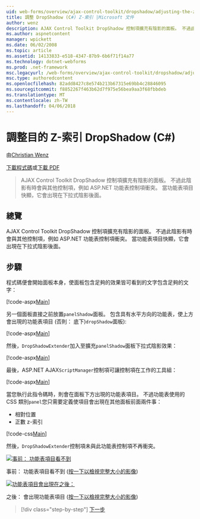 ```yaml
---
uid: web-forms/overview/ajax-control-toolkit/dropshadow/adjusting-the-z-index-of-a-dropshadow-cs
title: 調整 DropShadow (C#) Z-索引 |Microsoft 文件
author: wenz
description: AJAX Control Toolkit DropShadow 控制項擴充有陰影的面板。 不過此陰影有時會與其他控制項，如 insta 衝突...
ms.author: aspnetcontent
manager: wpickett
ms.date: 06/02/2008
ms.topic: article
ms.assetid: 14133833-e518-4347-87b9-6b6f71f14a77
ms.technology: dotnet-webforms
ms.prod: .net-framework
msc.legacyurl: /web-forms/overview/ajax-control-toolkit/dropshadow/adjusting-the-z-index-of-a-dropshadow-cs
msc.type: authoredcontent
ms.openlocfilehash: 82add8427c8e574b213b67315e69bb4c28846095
ms.sourcegitcommit: f8852267f463b62d7f975e56bea9aa3f68fbbdeb
ms.translationtype: MT
ms.contentlocale: zh-TW
ms.lasthandoff: 04/06/2018
---
```

<a name="adjusting-the-z-index-of-a-dropshadow-c"></a>調整目的 Z-索引 DropShadow (C#)
====================
由[Christian Wenz](https://github.com/wenz)

[下載程式碼](http://download.microsoft.com/download/5/1/6/51652a81-500b-4f6b-88d3-617103e7941e/DropShadow1.cs.zip)或[下載 PDF](http://download.microsoft.com/download/b/6/a/b6ae89ee-df69-4c87-9bfb-ad1eb2b23373/dropshadow1CS.pdf)

> AJAX Control Toolkit DropShadow 控制項擴充有陰影的面板。 不過此陰影有時會與其他控制項，例如 ASP.NET 功能表控制項衝突。 當功能表項目快顯，它會出現在下拉式陰影後面。


## <a name="overview"></a>總覽

AJAX Control Toolkit DropShadow 控制項擴充有陰影的面板。 不過此陰影有時會與其他控制項，例如 ASP.NET 功能表控制項衝突。 當功能表項目快顯，它會出現在下拉式陰影後面。

## <a name="steps"></a>步驟

程式碼便會開始面板本身，使面板包含足夠的效果皆可看到的文字包含足夠的文字：

[!code-aspx[Main](adjusting-the-z-index-of-a-dropshadow-cs/samples/sample1.aspx)]

另一個面板直接之前放置`panelShadow`面板。 包含具有水平方向的功能表，使上方會出現的功能表項目 (否則： 底下)`dropShadow`面板):

[!code-aspx[Main](adjusting-the-z-index-of-a-dropshadow-cs/samples/sample2.aspx)]

然後，`DropShadowExtender`加入至擴充`panelShadow`面板下拉式陰影效果：

[!code-aspx[Main](adjusting-the-z-index-of-a-dropshadow-cs/samples/sample3.aspx)]

最後，ASP.NET AJAX`ScriptManager`控制項可讓控制項在工作的工具組：

[!code-aspx[Main](adjusting-the-z-index-of-a-dropshadow-cs/samples/sample4.aspx)]

當您執行此指令碼時，則會在面板下方出現的功能表項目。 不過功能表使用的 CSS 類別`panel`您只需要定義使項目會出現在其他面板前面兩件事：

- 相對位置
- 正數 z-索引

[!code-css[Main](adjusting-the-z-index-of-a-dropshadow-cs/samples/sample5.css)]

然後，`DropShadowExtender`控制項未與此功能表控制項不再衝突。


[![事前： 功能表項目看不到](adjusting-the-z-index-of-a-dropshadow-cs/_static/image2.png)](adjusting-the-z-index-of-a-dropshadow-cs/_static/image1.png)

事前： 功能表項目看不到 ([按一下以檢視完整大小的影像](adjusting-the-z-index-of-a-dropshadow-cs/_static/image3.png))


[![功能表項目會出現在之後：](adjusting-the-z-index-of-a-dropshadow-cs/_static/image5.png)](adjusting-the-z-index-of-a-dropshadow-cs/_static/image4.png)

之後： 會出現功能表項目 ([按一下以檢視完整大小的影像](adjusting-the-z-index-of-a-dropshadow-cs/_static/image6.png))

> [!div class="step-by-step"]
> [下一步](manipulating-dropshadow-properties-from-client-code-cs.md)
